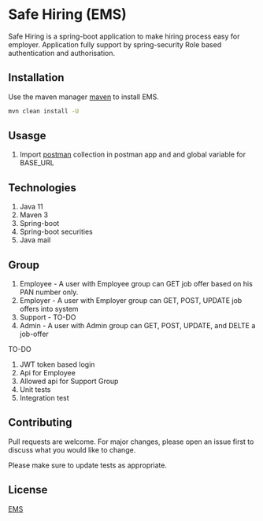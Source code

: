 # Safe Hiring (EMS)

Safe Hiring is a spring-boot application to make hiring process easy for employer. Application fully support by spring-security Role based authentication and authorisation.

## Installation

Use the maven manager [maven](https://maven.apache.org/) to install EMS.

```bash
mvn clean install -U
```

## Usasge
1. Import [postman](https://www.postman.com/downloads/) collection in postman app and and global variable for BASE_URL

## Technologies

1. Java 11
2. Maven 3
3. Spring-boot
4. Spring-boot securities
5. Java mail


## Group

1. Employee - A user with Employee group can GET job offer based on his PAN number only.
2. Employer - A user with Employer group can GET, POST, UPDATE job offers into system
3. Support - TO-DO
4. Admin - A user with Admin group can GET, POST, UPDATE, and DELTE a job-offer


TO-DO
1. JWT token based login
2. Api for Employee
3. Allowed api for Support Group
4. Unit tests
5. Integration test



## Contributing

Pull requests are welcome. For major changes, please open an issue first
to discuss what you would like to change.

Please make sure to update tests as appropriate.

## License

[EMS](http://www.safehiring.com)
